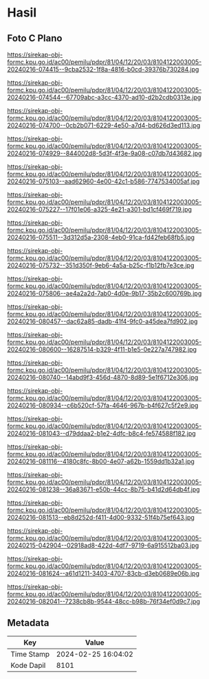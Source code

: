 # Hasil

## Foto C Plano

https://sirekap-obj-formc.kpu.go.id/ac00/pemilu/pdpr/81/04/12/20/03/8104122003005-20240216-074415--9cba2532-1f8a-4816-b0cd-39376b730284.jpg

https://sirekap-obj-formc.kpu.go.id/ac00/pemilu/pdpr/81/04/12/20/03/8104122003005-20240216-074544--67709abc-a3cc-4370-ad10-d2b2cdb0313e.jpg

https://sirekap-obj-formc.kpu.go.id/ac00/pemilu/pdpr/81/04/12/20/03/8104122003005-20240216-074700--0cb2b071-6229-4e50-a7d4-bd626d3ed113.jpg

https://sirekap-obj-formc.kpu.go.id/ac00/pemilu/pdpr/81/04/12/20/03/8104122003005-20240216-074929--844002d8-5d3f-4f3e-9a08-c07db7d43682.jpg

https://sirekap-obj-formc.kpu.go.id/ac00/pemilu/pdpr/81/04/12/20/03/8104122003005-20240216-075103--aad62960-4e00-42c1-b586-7747534005af.jpg

https://sirekap-obj-formc.kpu.go.id/ac00/pemilu/pdpr/81/04/12/20/03/8104122003005-20240216-075227--17f01e06-a325-4e21-a301-bd1cf469f719.jpg

https://sirekap-obj-formc.kpu.go.id/ac00/pemilu/pdpr/81/04/12/20/03/8104122003005-20240216-075511--3d312d5a-2308-4eb0-91ca-fd42feb68fb5.jpg

https://sirekap-obj-formc.kpu.go.id/ac00/pemilu/pdpr/81/04/12/20/03/8104122003005-20240216-075732--351d350f-9eb6-4a5a-b25c-f1b12fb7e3ce.jpg

https://sirekap-obj-formc.kpu.go.id/ac00/pemilu/pdpr/81/04/12/20/03/8104122003005-20240216-075806--ae4a2a2d-7ab0-4d0e-9b17-35b2c600769b.jpg

https://sirekap-obj-formc.kpu.go.id/ac00/pemilu/pdpr/81/04/12/20/03/8104122003005-20240216-080457--dac62a85-dadb-41f4-9fc0-a45dea7fd902.jpg

https://sirekap-obj-formc.kpu.go.id/ac00/pemilu/pdpr/81/04/12/20/03/8104122003005-20240216-080600--16287514-b329-4f11-b1e5-0e227a747982.jpg

https://sirekap-obj-formc.kpu.go.id/ac00/pemilu/pdpr/81/04/12/20/03/8104122003005-20240216-080740--14abd9f3-456d-4870-8d89-5e1f6712e306.jpg

https://sirekap-obj-formc.kpu.go.id/ac00/pemilu/pdpr/81/04/12/20/03/8104122003005-20240216-080934--c6b520cf-57fa-4646-967b-b4f627c5f2e9.jpg

https://sirekap-obj-formc.kpu.go.id/ac00/pemilu/pdpr/81/04/12/20/03/8104122003005-20240216-081043--d79ddaa2-b1e2-4dfc-b8c4-fe574588f182.jpg

https://sirekap-obj-formc.kpu.go.id/ac00/pemilu/pdpr/81/04/12/20/03/8104122003005-20240216-081116--4180c8fc-8b00-4e07-a62b-1559dd1b32a1.jpg

https://sirekap-obj-formc.kpu.go.id/ac00/pemilu/pdpr/81/04/12/20/03/8104122003005-20240216-081238--36a83671-e50b-44cc-8b75-b41d2d64db4f.jpg

https://sirekap-obj-formc.kpu.go.id/ac00/pemilu/pdpr/81/04/12/20/03/8104122003005-20240216-081513--eb8d252d-f411-4d00-9332-51f4b75ef643.jpg

https://sirekap-obj-formc.kpu.go.id/ac00/pemilu/pdpr/81/04/12/20/03/8104122003005-20240215-042904--02918ad8-422d-4df7-9719-6a915512ba03.jpg

https://sirekap-obj-formc.kpu.go.id/ac00/pemilu/pdpr/81/04/12/20/03/8104122003005-20240216-081624--a61d1211-3403-4707-83cb-d3eb0689e06b.jpg

https://sirekap-obj-formc.kpu.go.id/ac00/pemilu/pdpr/81/04/12/20/03/8104122003005-20240216-082041--7238cb8b-9544-48cc-b98b-76f34ef0d9c7.jpg


## Metadata

| Key        | Value               |
| ---------- | ------------------- |
| Time Stamp | 2024-02-25 16:04:02 |
| Kode Dapil | 8101                |



